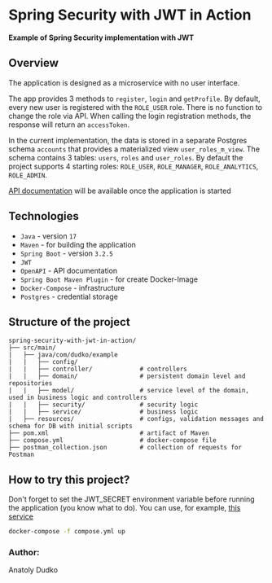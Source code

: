 # Spring Security with JWT in Action

**Example of Spring Security implementation with JWT**

## Overview

The application is designed as a microservice with no user interface.

The app provides 3 methods to `register`, `login` and `getProfile`. By default, every new user is registered with the
`ROLE_USER` role. There is no function to change the role via API. When calling the login registration methods, the
response will return an `accessToken`.

In the current implementation, the data is stored in a separate Postgres schema `accounts` that provides a materialized
view `user_roles_m_view`. The schema contains 3 tables: `users`, `roles` and `user_roles`. By default the project
supports 4 starting roles: `ROLE_USER`, `ROLE_MANAGER`, `ROLE_ANALYTICS`, `ROLE_ADMIN`.

[API documentation](http://localhost:8080/swagger-ui/index.html#/) will be available once the application is started

## Technologies

- `Java` - version `17`
- `Maven` - for building the application
- `Spring Boot` - version `3.2.5`
- `JWT`
- `OpenAPI` - API documentation
- `Spring Boot Maven Plugin` - for create Docker-Image
- `Docker-Compose` - infrastructure
- `Postgres` - credential storage

## Structure of the project

```
spring-security-with-jwt-in-action/
├── src/main/
|   ├── java/com/dudko/example
|   |   ├── config/
|   |   ├── controller/             # controllers
|   |   ├── domain/                 # persistent domain level and repositories
|   |   ├── model/                  # service level of the domain, used in business logic and controllers
|   |   ├── security/               # security logic
|   |   ├── service/                # business logic
|   ├── resources/                  # configs, validation messages and schema for DB with initial scripts
├── pom.xml                         # artifact of Maven
├── compose.yml                     # docker-compose file
├── postman_collection.json         # collection of requests for Postman
```

## How to try this project?

Don't forget to set the JWT_SECRET environment variable before running the application (you know what to do).
You can use, for example, [this service](https://emn178.github.io/online-tools/sha256.html)

```sh
docker-compose -f compose.yml up
```

### Author:

Anatoly Dudko
